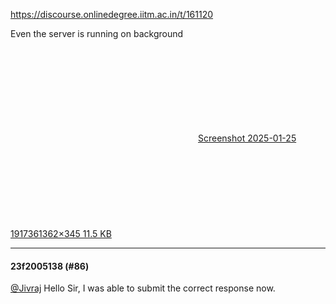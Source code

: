 https://discourse.onlinedegree.iitm.ac.in/t/161120

Even the server is running on background<br/>
<div class="lightbox-wrapper"><a class="lightbox" data-download-href="/uploads/short-url/e94eNgHCwnU6KC1CD7zWwMsadMV.png?dl=1" href="https://europe1.discourse-cdn.com/flex013/uploads/iitm/original/3X/6/3/6324dbc9043dd53e3c8f16b32eb04547d32a647d.png" rel="noopener nofollow ugc" title="Screenshot 2025-01-25 191736"><div class="meta"><svg aria-hidden="true" class="fa d-icon d-icon-far-image svg-icon"><use href="#far-image"></use></svg><span class="filename">Screenshot 2025-01-25 191736</span><span class="informations">1362×345 11.5 KB</span><svg aria-hidden="true" class="fa d-icon d-icon-discourse-expand svg-icon"><use href="#discourse-expand"></use></svg></div></a></div></p><hr>

<h4>23f2005138 (#86)</h4>
<p><a class="mention" href="/u/jivraj">@Jivraj</a> Hello Sir, I was able to submit the correct response now.